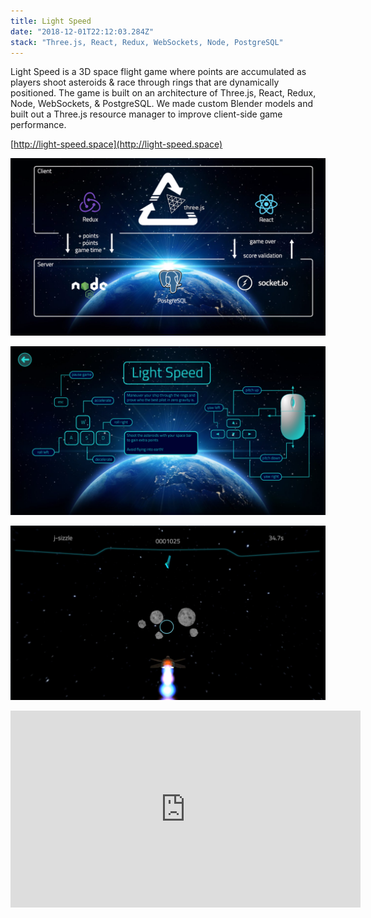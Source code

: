 ```yaml
---
title: Light Speed
date: "2018-12-01T22:12:03.284Z"
stack: "Three.js, React, Redux, WebSockets, Node, PostgreSQL"
---
```


Light Speed is a 3D space flight game where points are accumulated as players shoot asteroids & race through rings that are dynamically positioned. The game is built on an architecture of Three.js, React, Redux, Node, WebSockets, & PostgreSQL. We made custom Blender models and built out a Three.js resource manager to improve client-side game performance.

[http://light-speed.space](http://light-speed.space)

![stack-flow](./stack-flow.png)

![controls](./controls.png)

![game](./game.png)

<iframe width="560" height="315" src="https://www.youtube.com/embed/XHA_7Z4Cw2g" frameborder="0" allow="accelerometer; autoplay; encrypted-media; gyroscope; picture-in-picture" allowfullscreen></iframe>
